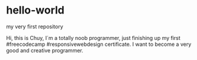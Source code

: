 # hello-world
my very first repository

Hi, this is Chuy, I´m a totally noob programmer, just finishing up my first #freecodecamp #responsivewebdesign certificate. I want to become a very good and creative programmer.
